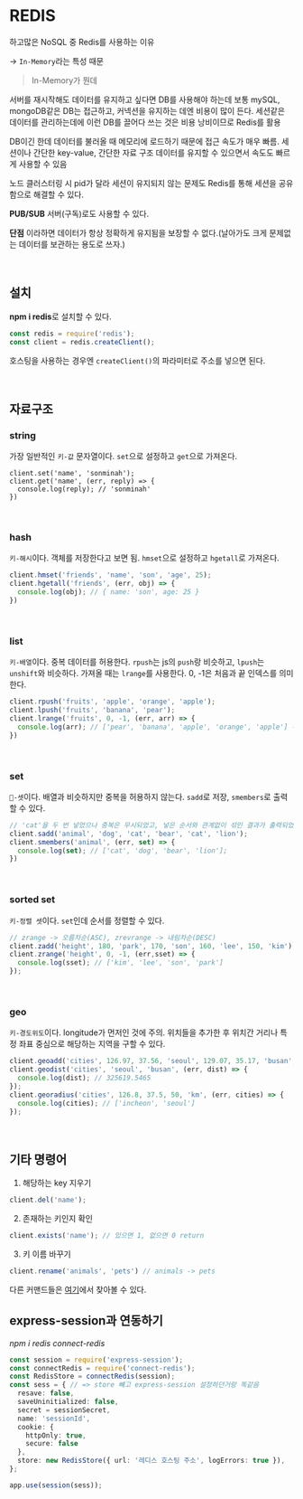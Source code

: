 # REDIS

하고많은 NoSQL 중 Redis를 사용하는 이유

-> `In-Memory`라는 특성 때문

> In-Memory가 뭔데

서버를 재시작해도 데이터를 유지하고 싶다면 DB를 사용해야 하는데 보통 mySQL, mongoDB같은 DB는 접근하고, 커넥션을 유지하는 데엔 비용이 많이 든다. 세션같은 데이터를 관리하는데에 이런 DB를 끌어다 쓰는 것은 비용 낭비이므로 Redis를 활용 <br />

DB이긴 한데 데이터를 불러올 때 메모리에 로드하기 때문에 접근 속도가 매우 빠름. 세션이나 간단한 key-value, 간단한 자료 구조 데이터를 유지할 수 있으면서 속도도 빠르게 사용할 수 있음

노드 클러스터링 시 pid가 달라 세션이 유지되지 않는 문제도 Redis를 통해 세션을 공유함으로 해결할 수 있다.

**PUB/SUB** 서버(구독)로도 사용할 수 있다.

**단점** 이라하면 데이터가 항상 정확하게 유지됨을 보장할 수 없다.(날아가도 크게 문제없는 데이터를 보관하는 용도로 쓰자.)

<br />

## 설치

**npm i redis**로 설치할 수 있다.<br />

```ts
const redis = require('redis');
const client = redis.createClient();
```

호스팅을 사용하는 경우엔 `createClient()`의 파라미터로 주소를 넣으면 된다.

<br />

## 자료구조

### string

가장 일반적인 `키-값` 문자열이다. `set`으로 설정하고 `get`으로 가져온다.

```
client.set('name', 'sonminah');
client.get('name', (err, reply) => {
  console.log(reply); // 'sonminah'
})
```

<br />

### hash

`키-해시`이다. 객체를 저장한다고 보면 됨. `hmset`으로 설정하고 `hgetall`로 가져온다.


```ts
client.hmset('friends', 'name', 'son', 'age', 25);
client.hgetall('friends', (err, obj) => {
  console.log(obj); // { name: 'son', age: 25 }
})
```

<br />

### list

`키-배열`이다. 중복 데이터를 허용한다. `rpush`는 js의 `push`랑 비슷하고, `lpush`는 `unshift`와 비슷하다. 가져올 때는 `lrange`를 사용한다. 0, -1은 처음과 끝 인덱스를 의미한다.

```ts
client.rpush('fruits', 'apple', 'orange', 'apple'); 
client.lpush('fruits', 'banana', 'pear');
client.lrange('fruits', 0, -1, (err, arr) => {
  console.log(arr); // ['pear', 'banana', 'apple', 'orange', 'apple'] -> [ apple, orange, apple]에서 -> [banana, apple, orange, apple] -> [pear, banana, apple, orange, apple]이 된 듯
})
```

<br />

### set

`-셋`이다. 배열과 비슷하지만 중복을 허용하지 않는다. `sadd`로 저장, `smembers`로 출력할 수 있다.

```ts
// 'cat'을 두 번 넣었으나 중복은 무시되었고, 넣은 순서와 관계없이 섞인 결과가 출력되었다.
client.sadd('animal', 'dog', 'cat', 'bear', 'cat', 'lion');
client.smembers('animal', (err, set) => {
  console.log(set); // ['cat', 'dog', 'bear', 'lion'];
})
```
<br />

### sorted set

`키-정렬 셋`이다. `set`인데 순서를 정렬할 수 있다.

```ts
// zrange -> 오름차순(ASC), zrevrange -> 내림차순(DESC)
client.zadd('height', 180, 'park', 170, 'son', 160, 'lee', 150, 'kim');
client.zrange('height', 0, -1, (err,sset) => {
  console.log(sset); // ['kim', 'lee', 'son', 'park']
});
```

<br />

### geo

`키-경도위도`이다. longitude가 먼저인 것에 주의. 위치들을 추가한 후 위치간 거리나 특정 좌표 중심으로 해당하는 지역을 구할 수 있다.

```ts
client.geoadd('cities', 126.97, 37.56, 'seoul', 129.07, 35.17, 'busan', 126.70, 37.45, 'incheon');
client.geodist('cities', 'seoul', 'busan', (err, dist) => {
  console.log(dist); // 325619.5465
});
client.georadius('cities', 126.8, 37.5, 50, 'km', (err, cities) => {
  console.log(cities); // ['incheon', 'seoul']
});
```

<br />

## 기타 명령어

1. 해당하는 key 지우기

```ts
client.del('name');
```

2. 존재하는 키인지 확인

```ts 
client.exists('name'); // 있으면 1, 없으면 0 return
```

3. 키 이름 바꾸기

```ts
client.rename('animals', 'pets') // animals -> pets
```

다른 커맨드들은 [여기](https://redis.io/commands/)에서 찾아볼 수 있다.

## express-session과 연동하기

*npm i redis connect-redis*

```ts
const session = require('express-session');
const connectRedis = require('connect-redis');
const RedisStore = connectRedis(session);
const sess = { // => store 뺴고 express-session 설정하던거랑 똑같음
  resave: false,
  saveUninitialized: false,
  secret = sessionSecret,
  name: 'sessionId',
  cookie: {
    httpOnly: true,
    secure: false
  },
  store: new RedisStore({ url: '레디스 호스팅 주소', logErrors: true }),
};

app.use(session(sess));
```